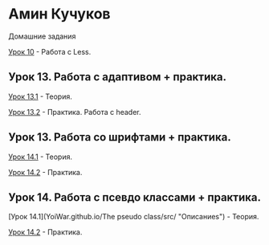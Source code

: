 # Амин Кучуков
Домашние задания


[Урок 10](YoiWar.github.io/lesson_2/ "Описание") - Работа с Less.

## Урок 13. Работа с адаптивом + практика. 

[Урок 13.1](YoiWar.github.io/src/ "Описание") - Теория.

[Урок 13.2](YoiWar.github.io/штукатурка/src/ "Описание") - Практика. Работа с header.

## Урок 13. Работа со шрифтами + практика. 

[Урок 14.1](YoiWar.github.io/Lessonsonfonts/ "Описаниеs") - Теория.

[Урок 14.2](YoiWar.github.io/Plaster/src/ "Описание") - Практика. 

## Урок 14. Работа с псевдо классами + практика. 

[Урок 14.1](YoiWar.github.io/The pseudo class/src/ "Описаниеs") - Теория.

[Урок 14.2](YoiWar.github.io/Plaster/src/ "Описание") - Практика. 

